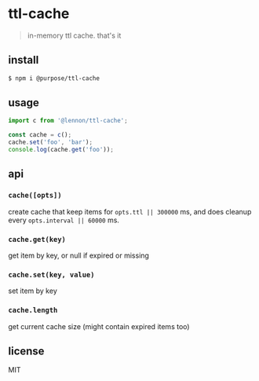 # ttl-cache

> in-memory ttl cache. that's it

## install

```sh
$ npm i @purpose/ttl-cache
```

## usage

```js
import c from '@lennon/ttl-cache';

const cache = c();
cache.set('foo', 'bar');
console.log(cache.get('foo'));
```

## api

### `cache([opts])`

create cache that keep items for `opts.ttl || 300000` ms, and does cleanup
every `opts.interval || 60000` ms.

### `cache.get(key)`

get item by key, or null if expired or missing

### `cache.set(key, value)`

set item by key

### `cache.length`

get current cache size (might contain expired items too)

## license

MIT

